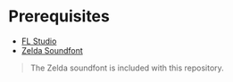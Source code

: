 
# Prerequisites
* [FL Studio](https://www.image-line.com/fl-studio-download/)
* [Zelda Soundfont](https://musical-artifacts.com/artifacts/415)

> The Zelda soundfont is included with this repository.
